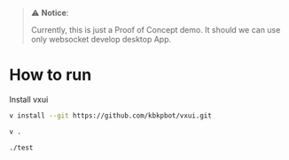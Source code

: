 > :warning: **Notice**:
>
>
> Currently, this is just a Proof of Concept demo. It should we can use only websocket develop desktop App.

# How to run

Install vxui
```sh
v install --git https://github.com/kbkpbot/vxui.git

v .

./test
```
